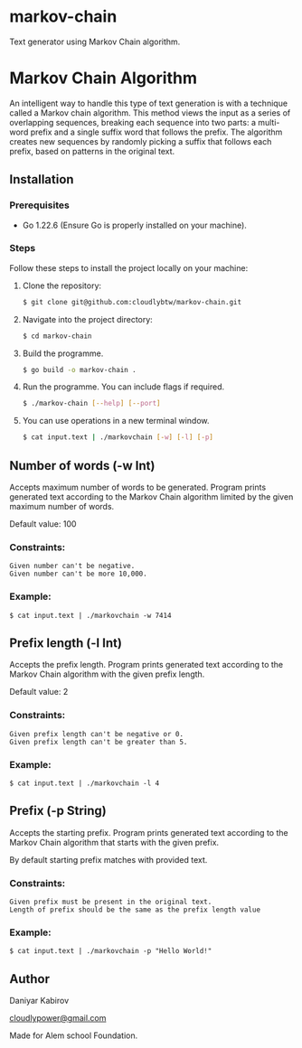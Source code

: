 # markov-chain

Text generator using Markov Chain algorithm.

# Markov Chain Algorithm
An intelligent way to handle this type of text generation is with a technique called a Markov chain algorithm. This method views the input as a series of overlapping sequences, breaking each sequence into two parts: a multi-word prefix and a single suffix word that follows the prefix. The algorithm creates new sequences by randomly picking a suffix that follows each prefix, based on patterns in the original text.

## Installation
### Prerequisites
- Go 1.22.6 (Ensure Go is properly installed on your machine).
### Steps
Follow these steps to install the project locally on your machine:

1. Clone the repository:
   ```bash
   $ git clone git@github.com:cloudlybtw/markov-chain.git
2. Navigate into the project directory:
    ```bash
    $ cd markov-chain
3. Build the programme.
    ``` bash
    $ go build -o markov-chain .
4. Run the programme. You can include flags if required.
    ``` bash
    $ ./markov-chain [--help] [--port]
5. You can use operations in a new terminal window.
    ``` bash
    $ cat input.text | ./markovchain [-w] [-l] [-p]
## Number of words (-w Int)
Accepts maximum number of words to be generated. Program prints generated text according to the Markov Chain algorithm limited by the given maximum number of words.

Default value: 100

### Constraints:

    Given number can't be negative.
    Given number can't be more 10,000.

### Example:
    $ cat input.text | ./markovchain -w 7414

## Prefix length (-l Int)
Accepts the prefix length. Program prints generated text according to the Markov Chain algorithm with the given prefix length.

Default value: 2

### Constraints:

    Given prefix length can't be negative or 0.
    Given prefix length can't be greater than 5.

### Example:
    $ cat input.text | ./markovchain -l 4

## Prefix (-p String)
Accepts the starting prefix. Program prints generated text according to the Markov Chain algorithm that starts with the given prefix.

By default starting prefix matches with provided text.

### Constraints:

    Given prefix must be present in the original text.
    Length of prefix should be the same as the prefix length value

### Example:
    $ cat input.text | ./markovchain -p "Hello World!"

## Author
Daniyar Kabirov

cloudlypower@gmail.com

Made for Alem school Foundation.